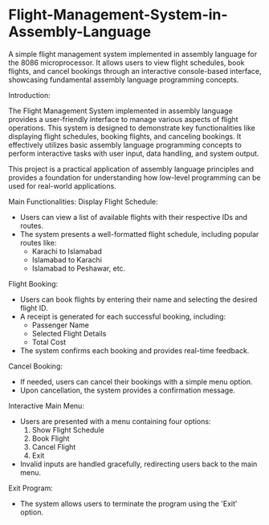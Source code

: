 # Flight-Management-System-in-Assembly-Language
A simple flight management system implemented in assembly language for the 8086 microprocessor. It allows users to view flight schedules, book flights, and cancel bookings through an interactive console-based interface, showcasing fundamental assembly language programming concepts.



Introduction:

The Flight Management System implemented in assembly language provides a user-friendly interface to manage various aspects of flight operations. This system is designed to demonstrate key functionalities like displaying flight schedules, booking flights, and canceling bookings. It effectively utilizes basic assembly language programming concepts to perform interactive tasks with user input, data handling, and system output.

This project is a practical application of assembly language principles and provides a foundation for understanding how low-level programming can be used for real-world applications.

Main Functionalities:
Display Flight Schedule:
- Users can view a list of available flights with their respective IDs and routes.
- The system presents a well-formatted flight schedule, including popular routes like:
  - Karachi to Islamabad
  - Islamabad to Karachi
  - Islamabad to Peshawar, etc.

Flight Booking:
- Users can book flights by entering their name and selecting the desired flight ID.
- A receipt is generated for each successful booking, including:
  - Passenger Name
  - Selected Flight Details
  - Total Cost
- The system confirms each booking and provides real-time feedback.

Cancel Booking:
- If needed, users can cancel their bookings with a simple menu option.
- Upon cancellation, the system provides a confirmation message.

Interactive Main Menu:
- Users are presented with a menu containing four options:
  1. Show Flight Schedule
  2. Book Flight
  3. Cancel Flight
  4. Exit
- Invalid inputs are handled gracefully, redirecting users back to the main menu.

Exit Program:
- The system allows users to terminate the program using the 'Exit' option.

